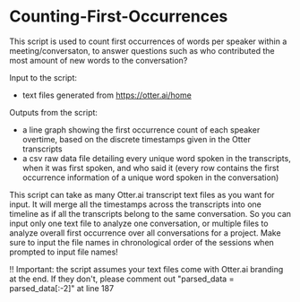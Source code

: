 # Counting-First-Occurrences
This script is used to count first occurrences of words per speaker within a meeting/conversaton, to answer questions such as who contributed the most amount of new words to the conversation?

Input to the script: 
- text files generated from https://otter.ai/home

Outputs from the script:
- a line graph showing the first occurrence count of each speaker overtime, based on the discrete timestamps given in the Otter transcripts
- a csv raw data file detailing every unique word spoken in the transcripts, when it was first spoken, and who said it (every row contains the first occurrence information of a unique word spoken in the conversation)

This script can take as many Otter.ai transcript text files as you want for input. It will merge all the timestamps across the transcripts into one timeline as if all the transcripts belong to the same conversation. So you can input only one text file to analyze one conversation, or multiple files to analyze overall first occurrence over all conversations for a project. Make sure to input the file names in chronological order of the sessions when prompted to input file names!

!! Important: the script assumes your text files come with Otter.ai branding at the end. If they don't, please comment out "parsed_data = parsed_data[:-2]" at line 187
